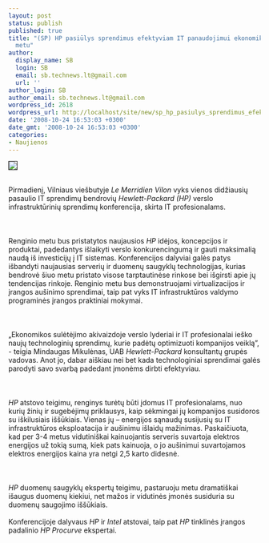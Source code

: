 ```yaml
---
layout: post
status: publish
published: true
title: "(SP) HP pasiūlys sprendimus efektyviam IT panaudojimui ekonomikos sulėtėjimo
  metu"
author:
  display_name: SB
  login: SB
  email: sb.technews.lt@gmail.com
  url: ''
author_login: SB
author_email: sb.technews.lt@gmail.com
wordpress_id: 2618
wordpress_url: http://localhost/site/new/sp_hp_pasiulys_sprendimus_efektyviam_it_panaudojimui_ekonomikos_suletejimo_metu/
date: '2008-10-24 16:53:03 +0300'
date_gmt: '2008-10-24 16:53:03 +0300'
categories:
- Naujienos
---
```

<div class="imgright"><img src="http://tbn0.google.com/images?q=tbn:SRQw8He8D6YA_M:http://blogs.sun.com/TA/resource/hp_logo.jpg" border="1"></div>
<p><br>Pirmadienį, Vilniaus viešbutyje <i>Le Merridien Vilon</i> vyks vienos didžiausių pasaulio IT sprendimų bendrovių <i>Hewlett-Packard (HP)</i> verslo infrastruktūrinių sprendimų konferencija, skirta IT profesionalams.<br />
<br><br />
<br>Renginio metu bus pristatytos naujausios <i>HP</i> idėjos, koncepcijos ir produktai, padedantys išlaikyti verslo konkurencingumą ir gauti maksimalią naudą iš investicijų į IT sistemas. Konferencijos dalyviai galės patys išbandyti naujausias serverių ir duomenų saugyklų technologijas, kurias bendrovė šiuo metu pristato visose tarptautinėse rinkose bei išgirsti apie jų tendencijas rinkoje. Renginio metu bus demonstruojami virtualizacijos ir įrangos aušinimo sprendimai, taip pat vyks IT infrastruktūros valdymo programinės įrangos praktiniai mokymai.<br />
<br><br />
<br>„Ekonomikos sulėtėjimo akivaizdoje verslo lyderiai ir IT profesionalai ieško naujų technologinių sprendimų, kurie padėtų optimizuoti kompanijos veiklą”, - teigia Mindaugas Mikulėnas, UAB <i>Hewlett-Packard</i> konsultantų grupės vadovas. Anot jo, dabar aiškiau nei bet kada technologiniai sprendimai galės parodyti savo svarbą  padedant įmonėms dirbti efektyviau.<br />
<br><br />
<br><i>HP</i> atstovo teigimu, renginys turėtų būti įdomus IT profesionalams, nuo kurių žinių ir sugebėjimų priklausys, kaip sėkmingai jų kompanijos susidoros su iškilusiais iššūkiais. Vienas jų – energijos sąnaudų susijusių su IT infrastruktūros eksploatacija ir aušinimu išlaidų mažinimas. Paskaičiuota, kad per 3-4 metus vidutiniškai kainuojantis serveris suvartoja elektros energijos už tokią sumą, kiek pats kainuoja, o jo aušinimui suvartojamos elektros energijos kaina yra netgi 2,5 karto didesnė.<br />
<br><br />
<br><i>HP</i> duomenų saugyklų ekspertų teigimu, pastaruoju metu dramatiškai išaugus duomenų kiekiui, net mažos ir vidutinės įmonės susiduria su duomenų saugojimo iššūkiais.<br />
<br>Konferencijoje dalyvaus <i>HP</i> ir <i>Intel</i> atstovai, taip pat <i>HP</i> tinklinės įrangos padalinio <i>HP Procurve</i> ekspertai.<br />
<br><br />
<br><br />
<br></p>
